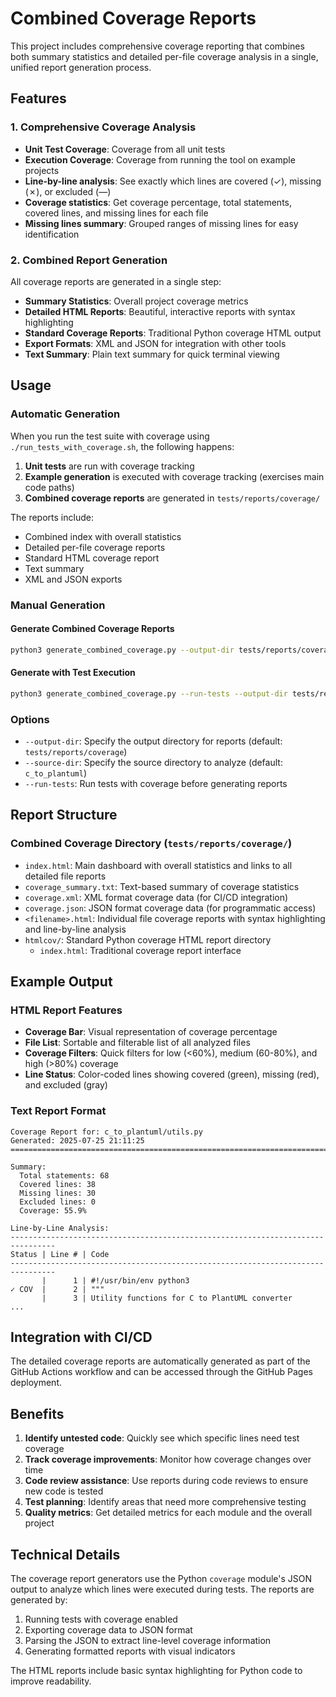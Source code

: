 # Combined Coverage Reports

This project includes comprehensive coverage reporting that combines both summary statistics and detailed per-file coverage analysis in a single, unified report generation process.

## Features

### 1. Comprehensive Coverage Analysis
- **Unit Test Coverage**: Coverage from all unit tests
- **Execution Coverage**: Coverage from running the tool on example projects
- **Line-by-line analysis**: See exactly which lines are covered (✓), missing (✗), or excluded (—)
- **Coverage statistics**: Get coverage percentage, total statements, covered lines, and missing lines for each file
- **Missing lines summary**: Grouped ranges of missing lines for easy identification

### 2. Combined Report Generation
All coverage reports are generated in a single step:
- **Summary Statistics**: Overall project coverage metrics
- **Detailed HTML Reports**: Beautiful, interactive reports with syntax highlighting
- **Standard Coverage Reports**: Traditional Python coverage HTML output
- **Export Formats**: XML and JSON for integration with other tools
- **Text Summary**: Plain text summary for quick terminal viewing

## Usage

### Automatic Generation
When you run the test suite with coverage using `./run_tests_with_coverage.sh`, the following happens:
1. **Unit tests** are run with coverage tracking
2. **Example generation** is executed with coverage tracking (exercises main code paths)
3. **Combined coverage reports** are generated in `tests/reports/coverage/`

The reports include:
- Combined index with overall statistics
- Detailed per-file coverage reports
- Standard HTML coverage report
- Text summary
- XML and JSON exports

### Manual Generation

#### Generate Combined Coverage Reports
```bash
python3 generate_combined_coverage.py --output-dir tests/reports/coverage
```

#### Generate with Test Execution
```bash
python3 generate_combined_coverage.py --run-tests --output-dir tests/reports/coverage
```

### Options
- `--output-dir`: Specify the output directory for reports (default: `tests/reports/coverage`)
- `--source-dir`: Specify the source directory to analyze (default: `c_to_plantuml`)
- `--run-tests`: Run tests with coverage before generating reports

## Report Structure

### Combined Coverage Directory (`tests/reports/coverage/`)
- `index.html`: Main dashboard with overall statistics and links to all detailed file reports
- `coverage_summary.txt`: Text-based summary of coverage statistics
- `coverage.xml`: XML format coverage data (for CI/CD integration)
- `coverage.json`: JSON format coverage data (for programmatic access)
- `<filename>.html`: Individual file coverage reports with syntax highlighting and line-by-line analysis
- `htmlcov/`: Standard Python coverage HTML report directory
  - `index.html`: Traditional coverage report interface

## Example Output

### HTML Report Features
- **Coverage Bar**: Visual representation of coverage percentage
- **File List**: Sortable and filterable list of all analyzed files
- **Coverage Filters**: Quick filters for low (<60%), medium (60-80%), and high (>80%) coverage
- **Line Status**: Color-coded lines showing covered (green), missing (red), and excluded (gray)

### Text Report Format
```
Coverage Report for: c_to_plantuml/utils.py
Generated: 2025-07-25 21:11:25
================================================================================

Summary:
  Total statements: 68
  Covered lines: 38
  Missing lines: 30
  Excluded lines: 0
  Coverage: 55.9%

Line-by-Line Analysis:
--------------------------------------------------------------------------------
Status | Line # | Code
--------------------------------------------------------------------------------
       |      1 | #!/usr/bin/env python3
✓ COV  |      2 | """
       |      3 | Utility functions for C to PlantUML converter
...
```

## Integration with CI/CD

The detailed coverage reports are automatically generated as part of the GitHub Actions workflow and can be accessed through the GitHub Pages deployment.

## Benefits

1. **Identify untested code**: Quickly see which specific lines need test coverage
2. **Track coverage improvements**: Monitor how coverage changes over time
3. **Code review assistance**: Use reports during code reviews to ensure new code is tested
4. **Test planning**: Identify areas that need more comprehensive testing
5. **Quality metrics**: Get detailed metrics for each module and the overall project

## Technical Details

The coverage report generators use the Python `coverage` module's JSON output to analyze which lines were executed during tests. The reports are generated by:

1. Running tests with coverage enabled
2. Exporting coverage data to JSON format
3. Parsing the JSON to extract line-level coverage information
4. Generating formatted reports with visual indicators

The HTML reports include basic syntax highlighting for Python code to improve readability.